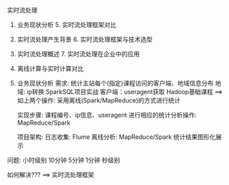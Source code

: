 实时流处理

1. 业务现状分析                  5. 实时流处理框架对比
2. 实时流处理产生背景            6. 实时流处理框架与技术选型
3. 实时流处理概述                7. 实时流处理在企业中的应用
4. 离线计算与实时计算对比


1. 业务现状分析 
	需求: 统计主站每个(指定)课程访问的客户端、地域信息分布
	      地域: ip转换  SparkSQL项目实战
	      客户端：useragent获取 Hadoop基础课程
	      ==> 如上两个操作: 采用离线(Spark/MapReduce)的方式进行统计

	实现步骤: 
		课程编号、ip信息、useragent
		进行相应的统计分析操作: MapReduce/Spark

	项目架构: 
		日志收集: Flume
		离线分析: MapReduce/Spark
		统计结果图形化展示



问题: 
	小时级别
	10分钟
	5分钟
	1分钟
	秒级别


如何解决??? ==>  实时流处理框架